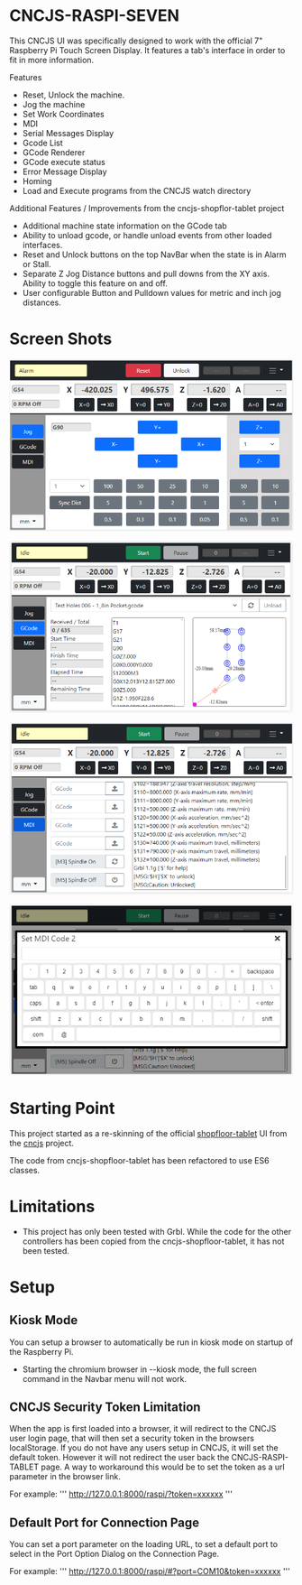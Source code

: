 # CNCJS-RASPI-SEVEN

This CNCJS UI was specifically designed to work with the official 7" Raspberry Pi Touch Screen Display.  It features a tab's interface in order to fit in more information. 

Features
* Reset, Unlock the machine.
* Jog the machine
* Set Work Coordinates
* MDI
* Serial Messages Display
* Gcode List
* GCode Renderer
* GCode execute status
* Error Message Display
* Homing
* Load and Execute programs from the CNCJS watch directory

Additional Features / Improvements from the cncjs-shopflor-tablet project
* Additional machine state information on the GCode tab
* Ability to unload gcode, or handle unload events from other loaded interfaces. 
* Reset and Unlock buttons on the top NavBar when the state is in Alarm or Stall. 
* Separate Z Jog Distance buttons and pull downs from the XY axis. Ability to toggle this feature on and off.
* User configurable Button and Pulldown values for metric and inch jog distances. 

# Screen Shots

![Jog Tab](/screenshot_jog2.png)

![Jog Tab](/screenshot_gcode.png)

![Jog Tab](/screenshot_mdi.png)

![Jog Tab](/screenshot_keyboard.png)

# Starting Point

This project started as a re-skinning of the official [shopfloor-tablet](https://github.com/cncjs/cncjs-shopfloor-tablet) UI from the [cncjs](https://cnc.js.org/) project.

The code from cncjs-shopfloor-tablet has been refactored to use ES6 classes.

# Limitations
* This project has only been tested with Grbl. While the code for the other controllers has been copied from the cncjs-shopfloor-tablet, it has not been tested. 

# Setup

## Kiosk Mode

You can setup a browser to automatically be run in kiosk mode on startup of the Raspberry Pi. 
* Starting the chromium browser in --kiosk mode, the full screen command in the Navbar menu will not work. 

## CNCJS Security Token Limitation 

When the app is first loaded into a browser, it will redirect to the CNCJS user login page, that will then set a security token in the browsers localStorage.  If you do not have any users setup in CNCJS, it will set the default token. However it will not redirect the user back the CNCJS-RASPI-TABLET page. A way to workaround this would be to set the token as a url parameter in the browser link. 

For example:
'''
http://127.0.0.1:8000/raspi/?token=xxxxxx
'''

## Default Port for Connection Page

You can set a port parameter on the loading URL, to set a default port to select in the Port Option Dialog on the Connection Page.

For example:
'''
http://127.0.0.1:8000/raspi/#?port=COM10&token=xxxxxx
'''
